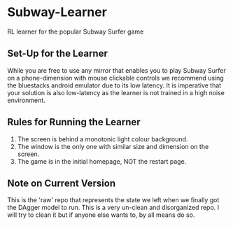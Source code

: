 # Subway-Learner
RL learner for the popular Subway Surfer game

## Set-Up for the Learner ##
While you are free to use any mirror that enables you to play Subway Surfer on a phone-dimension
with mouse clickable controls we recommend using the bluestacks android emulator due to its low
latency. It is imperative that your solution is also low-latency as the learner is not trained in 
a high noise environment.

## Rules for Running the Learner ##
1. The screen is behind a monotonic light colour background.
2. The window is the only one with similar size and dimension on the screen.
3. The game is in the initial homepage, NOT the restart page.


## Note on Current Version ##
This is the 'raw' repo that represents the state we left when we finally got the DAgger model to run. 
This is a very un-clean and disorganized repo. I will try to clean it but if anyone else wants to, by all means do so.
